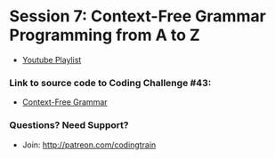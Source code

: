 # Session 7: Context-Free Grammar<br />Programming from A to Z
* [Youtube Playlist](https://www.youtube.com/watch?v=Rhqk9HYiB7Q&index=1&t=1s&list=PLRqwX-V7Uu6Y7iXZe_8XKJhaw_kRo8REO)


### Link to source code to Coding Challenge #43: 
* [Context-Free Grammar](https://github.com/CodingTrain/website/tree/main/CodingChallenges/CC_043_ContextFreeGrammar/P5)

### Questions? Need Support?
* Join: http://patreon.com/codingtrain
